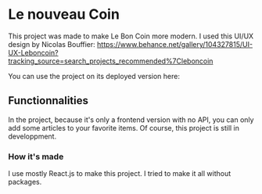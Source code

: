 # Le nouveau Coin

This project was made to make Le Bon Coin more modern. I used this UI/UX design by Nicolas Bouffier: https://www.behance.net/gallery/104327815/UI-UX-Leboncoin?tracking_source=search_projects_recommended%7Cleboncoin

You can use the project on its deployed version here: 

## Functionnalities

In the project, because it's only a frontend version with no API, you can only add some articles to your favorite items.
Of course, this project is still in developpment.

### How it's made

I use mostly React.js to make this project. I tried to make it all without packages.


